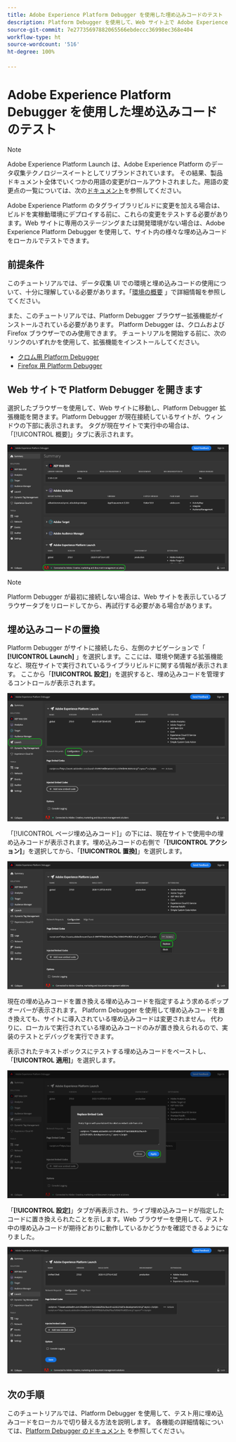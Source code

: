 ```yaml
---
title: Adobe Experience Platform Debugger を使用した埋め込みコードのテスト
description: Platform Debugger を使用して、Web サイト上で Adobe Experience Platform の様々な埋め込みコードをローカルでテストする方法について説明します。
source-git-commit: 7e27735697882065566ebdeccc36998ec368e404
workflow-type: ht
source-wordcount: '516'
ht-degree: 100%

---
```


# Adobe Experience Platform Debugger を使用した埋め込みコードのテスト

>[!NOTE]
>
>Adobe Experience Platform Launch は、Adobe Experience Platform のデータ収集テクノロジースイートとしてリブランドされています。 その結果、製品ドキュメント全体でいくつかの用語の変更がロールアウトされました。用語の変更点の一覧については、次の[ドキュメント](../../term-updates.md)を参照してください。

Adobe Experience Platform のタグライブラリビルドに変更を加える場合は、ビルドを実稼動環境にデプロイする前に、これらの変更をテストする必要があります。Web サイトに専用のステージングまたは開発環境がない場合は、Adobe Experience Platform Debugger を使用して、サイト内の様々な埋め込みコードをローカルでテストできます。

## 前提条件

このチュートリアルでは、データ収集 UI での環境と埋め込みコードの使用について、十分に理解している必要があります。「[環境の概要](./environments.md) 」で詳細情報を参照してください。

また、このチュートリアルでは、Platform Debugger ブラウザー拡張機能がインストールされている必要があります。 Platform Debugger は、クロムおよび Firefox ブラウザーでのみ使用できます。 チュートリアルを開始する前に、次のリンクのいずれかを使用して、拡張機能をインストールしてください。

* [クロム用 Platform Debugger](https://chrome.google.com/webstore/detail/adobe-experience-platform/bfnnokhpnncpkdmbokanobigaccjkpob)
* [Firefox 用 Platform Debugger](https://addons.mozilla.org/ja/firefox/addon/adobe-experience-platform-dbg/)

## Web サイトで Platform Debugger を開きます

選択したブラウザーを使用して、Web サイトに移動し、Platform Debugger 拡張機能を開きます。Platform Debugger が現在接続しているサイトが、ウィンドウの下部に表示されます。 タグが現在サイトで実行中の場合は、「[!UICONTROL 概要]」タブに表示されます。

![](./images/embed-code-testing/summary.png)

>[!NOTE]
>
>Platform Debugger が最初に接続しない場合は、Web サイトを表示しているブラウザータブをリロードしてから、再試行する必要がある場合があります。

## 埋め込みコードの置換

Platform Debugger がサイトに接続したら、左側のナビゲーションで「 **[!UICONTROL Launch]** 」を選択します。ここには、環境や関連する拡張機能など、現在サイトで実行されているライブラリビルドに関する情報が表示されます。 ここから「**[!UICONTROL 設定]**」を選択すると、埋め込みコードを管理するコントロールが表示されます。

![](./images/embed-code-testing/launch-tab.png)

「[!UICONTROL ページ埋め込みコード]」の下には、現在サイトで使用中の埋め込みコードが表示されます。埋め込みコードの右側で「**[!UICONTROL アクション]**」を選択してから、「**[!UICONTROL 置換]**」を選択します。

![](./images/embed-code-testing/replace.png)

現在の埋め込みコードを置き換える埋め込みコードを指定するよう求めるポップオーバーが表示されます。 Platform Debugger を使用して埋め込みコードを置き換えても、サイトに導入されている埋め込みコードは変更されません。 代わりに、ローカルで実行されている埋め込みコードのみが置き換えられるので、実装のテストとデバッグを実行できます。

表示されたテキストボックスにテストする埋め込みコードをペーストし、「**[!UICONTROL 適用]**」を選択します。

![](./images/embed-code-testing/paste-code.png)

「**[!UICONTROL 設定]**」タブが再表示され、ライブ埋め込みコードが指定したコードに置き換えられたことを示します。Web ブラウザーを使用して、テスト中の埋め込みコードが期待どおりに動作しているかどうかを確認できるようになりました。

![](./images/embed-code-testing/code-replaced.png)

## 次の手順

このチュートリアルでは、Platform Debugger を使用して、テスト用に埋め込みコードをローカルで切り替える方法を説明します。 各機能の詳細情報については、[Platform Debugger のドキュメント](https://experienceleague.adobe.com/docs/debugger/using-v2/experience-cloud-debugger.html?lang=ja) を参照してください。
